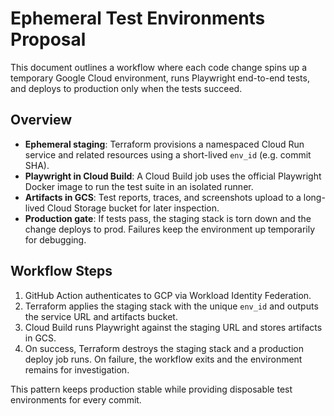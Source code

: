 # Ephemeral Test Environments Proposal

This document outlines a workflow where each code change spins up a temporary Google Cloud environment, runs Playwright end-to-end tests, and deploys to production only when the tests succeed.

## Overview
- **Ephemeral staging**: Terraform provisions a namespaced Cloud Run service and related resources using a short-lived `env_id` (e.g. commit SHA).
- **Playwright in Cloud Build**: A Cloud Build job uses the official Playwright Docker image to run the test suite in an isolated runner.
- **Artifacts in GCS**: Test reports, traces, and screenshots upload to a long-lived Cloud Storage bucket for later inspection.
- **Production gate**: If tests pass, the staging stack is torn down and the change deploys to prod. Failures keep the environment up temporarily for debugging.

## Workflow Steps
1. GitHub Action authenticates to GCP via Workload Identity Federation.
2. Terraform applies the staging stack with the unique `env_id` and outputs the service URL and artifacts bucket.
3. Cloud Build runs Playwright against the staging URL and stores artifacts in GCS.
4. On success, Terraform destroys the staging stack and a production deploy job runs. On failure, the workflow exits and the environment remains for investigation.

This pattern keeps production stable while providing disposable test environments for every commit.
